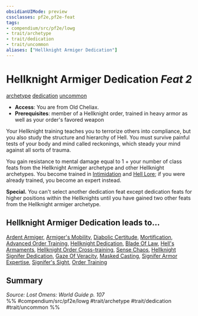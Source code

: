 ```yaml
---
obsidianUIMode: preview
cssclasses: pf2e,pf2e-feat
tags:
- compendium/src/pf2e/lowg
- trait/archetype
- trait/dedication
- trait/uncommon
aliases: ["Hellknight Armiger Dedication"]
---
```

# Hellknight Armiger Dedication  *Feat 2*  
[archetype](rules/traits/archetype.md "Archetype Feat Trait")  [dedication](rules/traits/dedication.md "Dedication Feat Trait")  [uncommon](rules/traits/uncommon.md "Uncommon Rarity Trait")  

- **Access**: You are from Old Cheliax.
- **Prerequisites**: member of a Hellknight order, trained in heavy armor as well as your order's favored weapon

Your Hellknight training teaches you to terrorize others into compliance, but you also study the structure and hierarchy of Hell. You must survive painful tests of your body and mind called reckonings, which steady your mind against all sorts of trauma.

You gain resistance to mental damage equal to 1 + your number of class feats from the Hellknight Armiger archetype and other Hellknight archetypes. You become trained in [Intimidation](compendium/skills.md#Intimidation) and [Hell Lore](compendium/skills.md#Lore); if you were already trained, you become an expert instead.

**Special.** You can't select another dedication feat except dedication feats for higher positions within the Hellknights until you have gained two other feats from the Hellknight armiger archetype.

## Hellknight Armiger Dedication leads to...

[Ardent Armiger](compendium/feats/ardent-armiger-lowg.md), [Armiger's Mobility](compendium/feats/armigers-mobility-lowg.md), [Diabolic Certitude](compendium/feats/diabolic-certitude-lowg.md), [Mortification](compendium/feats/mortification-lowg.md), [Advanced Order Training](compendium/feats/advanced-order-training-locg.md), [Hellknight Dedication](compendium/feats/hellknight-dedication-locg.md), [Blade Of Law](compendium/feats/blade-of-law-locg.md), [Hell's Armaments](compendium/feats/hells-armaments-locg.md), [Hellknight Order Cross-training](compendium/feats/hellknight-order-cross-training-locg.md), [Sense Chaos](compendium/feats/sense-chaos-locg.md), [Hellknight Signifer Dedication](compendium/feats/hellknight-signifer-dedication-locg.md), [Gaze Of Veracity](compendium/feats/gaze-of-veracity-locg.md), [Masked Casting](compendium/feats/masked-casting-locg.md), [Signifer Armor Expertise](compendium/feats/signifer-armor-expertise-locg.md), [Signifer's Sight](compendium/feats/signifers-sight-locg.md), [Order Training](compendium/feats/order-training-locg.md)

## Summary

*Source: Lost Omens: World Guide p. 107*  
%% #compendium/src/pf2e/lowg #trait/archetype #trait/dedication #trait/uncommon %%